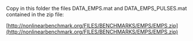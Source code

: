 Copy in this folder the files DATA_EMPS.mat and DATA_EMPS_PULSES.mat contained in the zip file:

[http://nonlinearbenchmark.org/FILES/BENCHMARKS/EMPS/EMPS.zip](http://nonlinearbenchmark.org/FILES/BENCHMARKS/EMPS/EMPS.zip)
